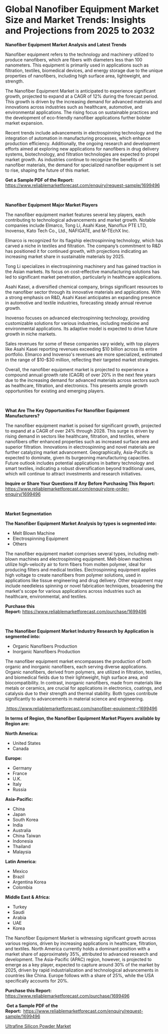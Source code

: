 <p><h1>Global Nanofiber Equipment Market Size and Market Trends: Insights and Projections from 2025 to 2032</h1></p><p><strong>Nanofiber Equipment Market Analysis and Latest Trends</strong></p>
<p><p>Nanofiber equipment refers to the technology and machinery utilized to produce nanofibers, which are fibers with diameters less than 100 nanometers. This equipment is primarily used in applications such as filtration, textiles, biomedical devices, and energy storage due to the unique properties of nanofibers, including high surface area, lightweight, and strength.</p><p>The Nanofiber Equipment Market is anticipated to experience significant growth, projected to expand at a CAGR of 12% during the forecast period. This growth is driven by the increasing demand for advanced materials and innovations across industries such as healthcare, automotive, and environmental applications. The rising focus on sustainable practices and the development of eco-friendly nanofiber applications further bolster market expansion.</p><p>Recent trends include advancements in electrospinning technology and the integration of automation in manufacturing processes, which enhance production efficiency. Additionally, the ongoing research and development efforts aimed at exploring new applications for nanofibers in drug delivery systems, biotechnology, and filtration technologies are expected to propel market growth. As industries continue to recognize the benefits of nanofiber materials, the demand for specialized nanofiber equipment is set to rise, shaping the future of this market.</p></p>
<p><strong>Get a Sample PDF of the Report:&nbsp;</strong> <a href="https://www.reliablemarketforecast.com/enquiry/request-sample/1699496?utm_campaign=2724&utm_medium=2&utm_source=Github&utm_content=ia&utm_term=27032025&utm_id=nanofiber-equipment">https://www.reliablemarketforecast.com/enquiry/request-sample/1699496</a></p>
<p>&nbsp;</p>
<p><strong>Nanofiber Equipment Major Market Players</strong></p>
<p><p>The nanofiber equipment market features several key players, each contributing to technological advancements and market growth. Notable companies include Elmarco, Tong Li, Asahi Kase, Nanoflux PTE LTD, Inovenso, Kato Tech Co., Ltd., NAFIGATE, and M-TEchX Inc. </p><p>Elmarco is recognized for its flagship electrospinning technology, which has carved a niche in textiles and filtration. The company’s commitment to R&D has positioned it for continued growth, with projections indicating an increasing market share in sustainable materials by 2025.</p><p>Tong Li specializes in electrospinning machinery and has gained traction in the Asian markets. Its focus on cost-effective manufacturing solutions has led to significant market penetration, particularly in healthcare applications.</p><p>Asahi Kasei, a diversified chemical company, brings significant resources to the nanofiber sector through its innovative materials and applications. With a strong emphasis on R&D, Asahi Kasei anticipates an expanding presence in automotive and textile industries, forecasting steady annual revenue growth.</p><p>Inovenso focuses on advanced electrospinning technology, providing customizable solutions for various industries, including medicine and environmental applications. Its adaptive model is expected to drive future growth in niche markets.</p><p>Sales revenues for some of these companies vary widely, with top players like Asahi Kasei reporting revenues exceeding $10 billion across its entire portfolio. Elmarco and Inovenso's revenues are more specialized, estimated in the range of $10-$30 million, reflecting their targeted market strategies.</p><p>Overall, the nanofiber equipment market is projected to experience a compound annual growth rate (CAGR) of over 20% in the next few years due to the increasing demand for advanced materials across sectors such as healthcare, filtration, and electronics. This presents ample growth opportunities for existing and emerging players.</p></p>
<p>&nbsp;</p>
<p><strong>What Are The Key Opportunities For Nanofiber Equipment Manufacturers?</strong></p>
<p><p>The nanofiber equipment market is poised for significant growth, projected to expand at a CAGR of over 24% through 2028. This surge is driven by rising demand in sectors like healthcare, filtration, and textiles, where nanofibers offer enhanced properties such as increased surface area and superior filtration. Innovations in electrospinning and novel materials are further catalyzing market advancement. Geographically, Asia-Pacific is expected to dominate, given its burgeoning manufacturing capacities. Future outlook includes potential applications in battery technology and smart textiles, indicating a robust diversification beyond traditional uses, which will continue to attract investments and research initiatives.</p></p>
<p><strong>Inquire or Share Your Questions If Any Before Purchasing This Report:</strong> <a href="https://www.reliablemarketforecast.com/enquiry/pre-order-enquiry/1699496?utm_campaign=2724&utm_medium=2&utm_source=Github&utm_content=ia&utm_term=27032025&utm_id=nanofiber-equipment">https://www.reliablemarketforecast.com/enquiry/pre-order-enquiry/1699496</a></p>
<p>&nbsp;</p>
<p><strong>Market Segmentation</strong></p>
<p><strong>The Nanofiber Equipment Market Analysis by types is segmented into:</strong></p>
<p><ul><li>Melt Blown Machine</li><li>Electrospinning Equipment</li><li>Others</li></ul></p>
<p><p>The nanofiber equipment market comprises several types, including melt-blown machines and electrospinning equipment. Melt-blown machines utilize high-velocity air to form fibers from molten polymer, ideal for producing filters and medical textiles. Electrospinning equipment applies high voltage to create nanofibers from polymer solutions, used in applications like tissue engineering and drug delivery. Other equipment may include needleless spinning or novel fabrication techniques, broadening the market's scope for various applications across industries such as healthcare, environmental, and textiles.</p></p>
<p><strong>Purchase this Report:&nbsp;</strong><a href="https://www.reliablemarketforecast.com/purchase/1699496?utm_campaign=2724&utm_medium=2&utm_source=Github&utm_content=ia&utm_term=27032025&utm_id=nanofiber-equipment">https://www.reliablemarketforecast.com/purchase/1699496</a></p>
<p>&nbsp;</p>
<p><strong>The Nanofiber Equipment Market Industry Research by Application is segmented into:</strong></p>
<p><ul><li>Organic Nanofibers Production</li><li>Inorganic Nanofibers Production</li></ul></p>
<p><p>The nanofiber equipment market encompasses the production of both organic and inorganic nanofibers, each serving diverse applications. Organic nanofibers, derived from polymers, are utilized in filtration, textiles, and biomedical fields due to their lightweight, high surface area, and biocompatibility. In contrast, inorganic nanofibers, made from materials like metals or ceramics, are crucial for applications in electronics, coatings, and catalysis due to their strength and thermal stability. Both types contribute significantly to advancements in material science and engineering.</p></p>
<p><a href="https://www.reliablemarketforecast.com/nanofiber-equipment-r1699496?utm_campaign=2724&utm_medium=2&utm_source=Github&utm_content=ia&utm_term=27032025&utm_id=nanofiber-equipment">&nbsp;https://www.reliablemarketforecast.com/nanofiber-equipment-r1699496</a></p>
<p><strong>In terms of Region, the Nanofiber Equipment Market Players available by Region are:</strong></p>
<p>
    <p> <strong> North America: </strong>
        <ul>
            <li>United States</li>
            <li>Canada</li>
        </ul>
        </p> 
    <p> <strong> Europe: </strong>
        <ul>
            <li>Germany</li>
            <li>France</li>
            <li>U.K.</li>
            <li>Italy</li>
            <li>Russia</li>
        </ul>
        </p> 
    <p> <strong> Asia-Pacific: </strong>
        <ul>
            <li>China</li>
            <li>Japan</li>
            <li>South Korea</li>
            <li>India</li>
            <li>Australia</li>
            <li>China Taiwan</li>
            <li>Indonesia</li>
            <li>Thailand</li>
            <li>Malaysia</li>
        </ul>
        </p> 
    <p> <strong> Latin America: </strong>
        <ul>
            <li>Mexico</li>
            <li>Brazil</li>
            <li>Argentina Korea</li>
            <li>Colombia</li>
        </ul>
        </p> 
    <p> <strong> Middle East & Africa: </strong>
        <ul>
            <li>Turkey</li>
            <li>Saudi</li>
            <li>Arabia</li>
            <li>UAE</li>
            <li>Korea</li>
        </ul>
    </p>
    </p>
<p><p>The Nanofiber Equipment Market is witnessing significant growth across various regions, driven by increasing applications in healthcare, filtration, and textiles. North America currently holds a dominant position with a market share of approximately 35%, attributed to advanced research and development. The Asia-Pacific (APAC) region, however, is projected to emerge as a key player, expected to capture around 30% of the market by 2025, driven by rapid industrialization and technological advancements in countries like China. Europe follows with a share of 25%, while the USA specifically accounts for 20%.</p></p>
<p><strong>Purchase this Report: </strong><a href="https://www.reliablemarketforecast.com/purchase/1699496?utm_campaign=2724&utm_medium=2&utm_source=Github&utm_content=ia&utm_term=27032025&utm_id=nanofiber-equipment">https://www.reliablemarketforecast.com/purchase/1699496</a></p>
<p>&nbsp;<strong>Get a Sample PDF of the Report:&nbsp;&nbsp;</strong><a href="https://www.reliablemarketforecast.com/enquiry/request-sample/1699496?utm_campaign=2724&utm_medium=2&utm_source=Github&utm_content=ia&utm_term=27032025&utm_id=nanofiber-equipment">https://www.reliablemarketforecast.com/enquiry/request-sample/1699496</a></p>
<p><strong></strong></p>
<p><p><a href="https://github.com/camacrokesw2/Market-Research-Report-List-1/blob/main/ultrafine-silicon-powder-market.md?utm_campaign=2724&utm_medium=2&utm_source=Github&utm_content=ia&utm_term=27032025&utm_id=nanofiber-equipment">Ultrafine Silicon Powder Market</a></p></p>
